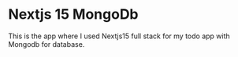 # Nextjs 15 MongoDb

This is the app where I used Nextjs15 full stack for my todo app with Mongodb for database.
